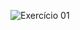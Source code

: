 ![Exercício 01](https://cdn.discordapp.com/attachments/696117155711811654/710500111012331601/unknown.png)
